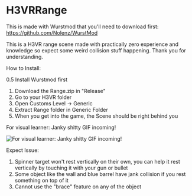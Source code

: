 # H3VRRange
This is made with Wurstmod that you'll need to download first: https://github.com/Nolenz/WurstMod

This is a H3VR range scene made with practically zero experience and knowledge so expect some weird collision stuff happening.
Thank you for understanding.

How to Install:

0.5 Install Wurstmod first
1. Download the Range.zip in "Release"
2. Go to your H3VR folder
3. Open Customs Level -> Generic
4. Extract Range folder in Generic Folder
5. When you get into the game, the Scene should be right behind you

For visual learner: Janky shitty GIF incoming!

![For visual learner: Janky shitty GIF incoming!](How.gif)

Expect Issue:
1. Spinner target won't rest vertically on their own, you can help it rest vertically by touching it with your gun or bullet
2. Some object like the wall and blue barrel have jank collision if you rest something on top of it
3. Cannot use the "brace" feature on any of the object
